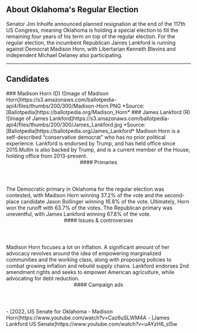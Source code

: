 ## About Oklahoma's Regular Election
Senator Jim Inholfe announced planned resignation at the end of the 117th US Congress, meaning Oklahoma is holding a special election to fill the remaining four years of his term on top of the regular election. For the regular election, the incumbent Republican James Lankford is running against Democrat Madison Horn, with Libertarian Kenneth Blevins and independent Michael Delaney also participating.

---

## Candidates

<Grid>
  <Box>
    ### Madison Horn (D)
    ![Image of Madison Horn]https://s3.amazonaws.com/ballotpedia-api4/files/thumbs/200/300/Madison-Horn.PNG
    *Source: [Ballotpedia]https://ballotpedia.org/Madison_Horn*
  </Box>
  <Box>
    ### James Lankford (R)
    ![Image of James Lankford]https://s3.amazonaws.com/ballotpedia-api4/files/thumbs/200/300/James_Lankford.jpg
    *Source: [Ballotpedia]https://ballotpedia.org/James_Lankford*
  </Box>

  <Box>
    Madison Horn is a self-described “conservative democrat” who has no prior political experience.
  </Box>
  <Box>
    Lankford is endorsed by Trump, and has held office since 2015.Mullin is also backed by Trump, and is a current member of the House, holding office from 2013-present. 
  </Box>

  <Header>
    #### Primaries
  </Header>
  <Box>
    The Democratic primary in Oklahoma for the regular election was contested, with Madison Horn winning 37.2% of the vote and the second-place candidate Jason Bollinger winning 16.8% of the vote. Ultimately, Horn won the runoff with 63.7% of the votes.
  </Box>
  <Box>
    The Republican primary was uneventful, with James Lankford winning 67.8% of the vote.
  </Box>

  <Header>
    #### Issues & controversies
  </Header>

  <WideBox>
    Madison Horn focuses a lot on inflation. A significant amount of her advocacy revolves around the idea of empowering marginalized communities and the working class, along with proposing policies to combat growing inflation and rebuild supply chains.  Lankford endorses 2nd amendment rights and seeks to empower American agriculture, while advocating for debt reduction. 
  </WideBox>
 
  <Header>
    #### Campaign ads
  </Header>
  <Box>
    - [2022, US Senate for Oklahoma - Madison Horn]https://www.youtube.com/watch?v=Caz6uSLWM4A
  </Box>
  <Box>
    - [James Lankford US Senate]https://www.youtube.com/watch?v=uAYzH6_sI5w
  </Box>
</Grid>

